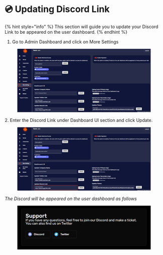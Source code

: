 # 💿 Updating Discord Link

{% hint style="info" %}
This section will guide you to update your Discord Link to be appeared on the user dashboard.
{% endhint %}

1. Go to Admin Dashboard and click on More Settings

<figure><img src="../../.gitbook/assets/1 (14).png" alt=""><figcaption></figcaption></figure>

2\. Enter the Discord Link under Dashboard UI section and click Update.

<figure><img src="../../.gitbook/assets/4 (5).png" alt=""><figcaption></figcaption></figure>



_The Discord will be appeared on the user dashboard as follows_

<figure><img src="../../.gitbook/assets/3 (14).png" alt=""><figcaption></figcaption></figure>
